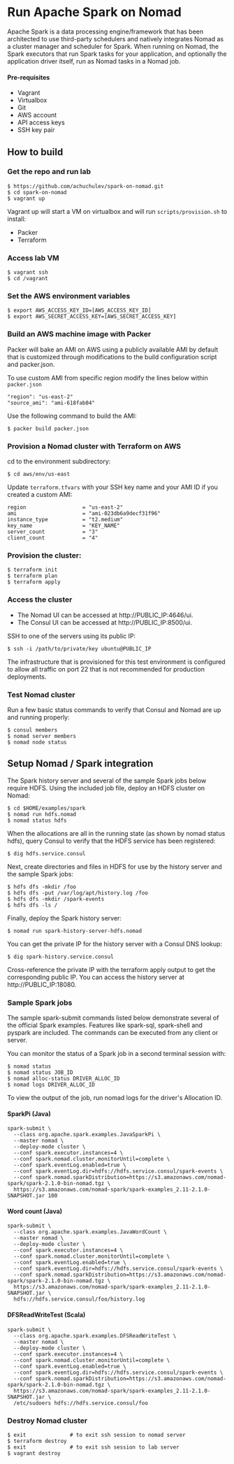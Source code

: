 # Run Apache Spark on Nomad

Apache Spark is a data processing engine/framework that has been architected to use third-party schedulers and natively integrates Nomad as a cluster manager and scheduler for Spark. When running on Nomad, the Spark executors that run Spark tasks for your application, and optionally the application driver itself, run as Nomad tasks in a Nomad job.

#### Pre-requisites

- Vagrant
- Virtualbox
- Git
- AWS account
- API access keys
- SSH key pair

## How to build

### Get the repo and run lab

```
$ https://github.com/achuchulev/spark-on-nomad.git
$ cd spark-on-nomad
$ vagrant up
```

Vagrant up will start a VM on virtualbox and will run `scripts/provision.sh` to install:

- Packer
- Terraform

### Access lab VM

```
$ vagrant ssh
$ cd /vagrant
```

### Set the AWS environment variables

```
$ export AWS_ACCESS_KEY_ID=[AWS_ACCESS_KEY_ID]
$ export AWS_SECRET_ACCESS_KEY=[AWS_SECRET_ACCESS_KEY]
```

### Build an AWS machine image with Packer

Packer will bake an AMI on AWS using a publicly available AMI by default that is customized through modifications to the build configuration script and packer.json.

To use custom AMI from specific region modify the lines below within `packer.json`

```
"region": "us-east-2"
"source_ami": "ami-618fab04"
```

Use the following command to build the AMI:

```
$ packer build packer.json
```

### Provision a Nomad cluster with Terraform on AWS

cd to the environment subdirectory:

```
$ cd aws/env/us-east
```

Update `terraform.tfvars` with your SSH key name and your AMI ID if you created a custom AMI:

```
region                  = "us-east-2"
ami                     = "ami-023db6a9decf31f96"
instance_type           = "t2.medium"
key_name                = "KEY_NAME"
server_count            = "3"
client_count            = "4"
```

### Provision the cluster:

```
$ terraform init
$ terraform plan
$ terraform apply
```

### Access the cluster

- The Nomad UI can be accessed at http://PUBLIC_IP:4646/ui.
- The Consul UI can be accessed at http://PUBLIC_IP:8500/ui.

SSH to one of the servers using its public IP:

```
$ ssh -i /path/to/private/key ubuntu@PUBLIC_IP
```

The infrastructure that is provisioned for this test environment is configured to allow all traffic on port 22 that is not recommended for production deployments.

### Test Nomad cluster

Run a few basic status commands to verify that Consul and Nomad are up and running properly:

```
$ consul members
$ nomad server members
$ nomad node status
```

## Setup Nomad / Spark integration

The Spark history server and several of the sample Spark jobs below require HDFS. Using the included job file, deploy an HDFS cluster on Nomad:

```
$ cd $HOME/examples/spark
$ nomad run hdfs.nomad
$ nomad status hdfs
```

When the allocations are all in the running state (as shown by nomad status hdfs), query Consul to verify that the HDFS service has been registered:

```
$ dig hdfs.service.consul
```

Next, create directories and files in HDFS for use by the history server and the sample Spark jobs:

```
$ hdfs dfs -mkdir /foo
$ hdfs dfs -put /var/log/apt/history.log /foo
$ hdfs dfs -mkdir /spark-events
$ hdfs dfs -ls /
```

Finally, deploy the Spark history server:

```
$ nomad run spark-history-server-hdfs.nomad
```

You can get the private IP for the history server with a Consul DNS lookup:

```
$ dig spark-history.service.consul
```

Cross-reference the private IP with the terraform apply output to get the corresponding public IP. You can access the history server at http://PUBLIC_IP:18080.

### Sample Spark jobs

The sample spark-submit commands listed below demonstrate several of the official Spark examples. Features like spark-sql, spark-shell and pyspark are included. The commands can be executed from any client or server.

You can monitor the status of a Spark job in a second terminal session with:

```
$ nomad status
$ nomad status JOB_ID
$ nomad alloc-status DRIVER_ALLOC_ID
$ nomad logs DRIVER_ALLOC_ID
```

To view the output of the job, run nomad logs for the driver's Allocation ID.

#### SparkPi (Java)

```
spark-submit \
  --class org.apache.spark.examples.JavaSparkPi \
  --master nomad \
  --deploy-mode cluster \
  --conf spark.executor.instances=4 \
  --conf spark.nomad.cluster.monitorUntil=complete \
  --conf spark.eventLog.enabled=true \
  --conf spark.eventLog.dir=hdfs://hdfs.service.consul/spark-events \
  --conf spark.nomad.sparkDistribution=https://s3.amazonaws.com/nomad-spark/spark-2.1.0-bin-nomad.tgz \
  https://s3.amazonaws.com/nomad-spark/spark-examples_2.11-2.1.0-SNAPSHOT.jar 100
  ```

#### Word count (Java)

```
spark-submit \
  --class org.apache.spark.examples.JavaWordCount \
  --master nomad \
  --deploy-mode cluster \
  --conf spark.executor.instances=4 \
  --conf spark.nomad.cluster.monitorUntil=complete \
  --conf spark.eventLog.enabled=true \
  --conf spark.eventLog.dir=hdfs://hdfs.service.consul/spark-events \
  --conf spark.nomad.sparkDistribution=https://s3.amazonaws.com/nomad-spark/spark-2.1.0-bin-nomad.tgz \
  https://s3.amazonaws.com/nomad-spark/spark-examples_2.11-2.1.0-SNAPSHOT.jar \
  hdfs://hdfs.service.consul/foo/history.log
```

#### DFSReadWriteTest (Scala)

```
spark-submit \
  --class org.apache.spark.examples.DFSReadWriteTest \
  --master nomad \
  --deploy-mode cluster \
  --conf spark.executor.instances=4 \
  --conf spark.nomad.cluster.monitorUntil=complete \
  --conf spark.eventLog.enabled=true \
  --conf spark.eventLog.dir=hdfs://hdfs.service.consul/spark-events \
  --conf spark.nomad.sparkDistribution=https://s3.amazonaws.com/nomad-spark/spark-2.1.0-bin-nomad.tgz \
  https://s3.amazonaws.com/nomad-spark/spark-examples_2.11-2.1.0-SNAPSHOT.jar \
  /etc/sudoers hdfs://hdfs.service.consul/foo
  ```
  
### Destroy Nomad cluster

```
$ exit              # to exit ssh session to nomad server
$ terraform destroy
$ exit              # to exit ssh session to lab server
$ vagrant destroy
```

